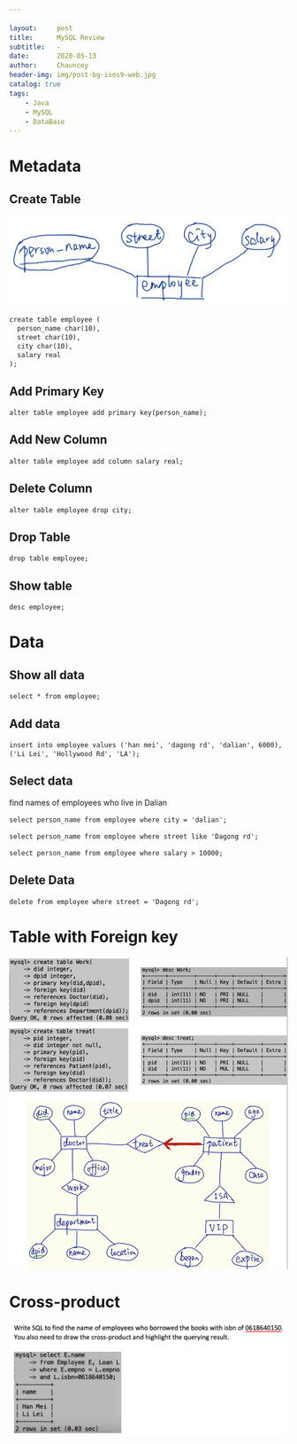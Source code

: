 ```yaml
---

layout:     post
title:      MySQL Review
subtitle:   -
date:       2020-05-13
author:     Chauncey
header-img: img/post-bg-isos9-web.jpg
catalog: true
tags:
    - Java
    - MySQL
    - DataBase
---
```


# Metadata

## Create Table

![](https://raw.githubusercontent.com/ChaunceyDong/ChaunceyDong.github.io/master/_posts_img/20200518123853.png)

```mysql
create table employee (
  person_name char(10),
  street char(10),
  city char(10),
  salary real
);
```

## Add Primary Key

```mysql
alter table employee add primary key(person_name);
```

## Add New Column

```mysql
alter table employee add column salary real;
```

## Delete Column

```mysql
alter table employee drop city;
```

## Drop Table

```mysql
drop table employee;
```

## Show table

```mysql
desc employee;
```



# Data

## Show all data

```mysql
select * from employee;
```



## Add data

```mysql
insert into employee values ('han mei', 'dagong rd', 'dalian', 6000), ('Li Lei', 'Hollywood Rd', 'LA');
```

## Select data

find names of employees who live in Dalian

```mysql
select person_name from employee where city = 'dalian';
```

```mysql
select person_name from employee where street like 'Dagong rd';
```



```mysql
select person_name from employee where salary > 10000;
```



## Delete Data



```mysql
delete from employee where street = 'Dagong rd';
```



# Table with Foreign key

![](https://raw.githubusercontent.com/ChaunceyDong/ChaunceyDong.github.io/master/_posts_img/20200518140817.png)



# Cross-product

![](https://raw.githubusercontent.com/ChaunceyDong/ChaunceyDong.github.io/master/_posts_img/20200518154509.png)













